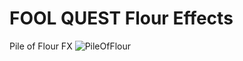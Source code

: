# FOOL QUEST Flour Effects
 Pile of Flour FX
![PileOfFlour](https://user-images.githubusercontent.com/43956936/70367848-72538200-18a4-11ea-90d3-e59af04562e0.PNG)
